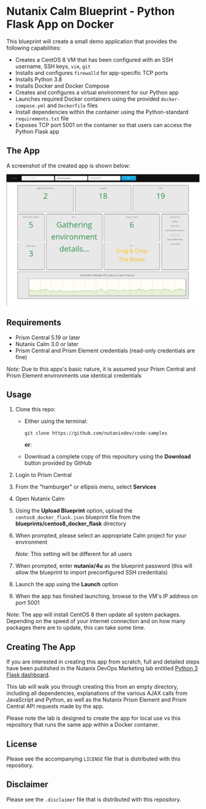 # Nutanix Calm Blueprint - Python Flask App on Docker

This blueprint will create a small demo application that provides the following capabilities:

- Creates a CentOS 8 VM that has been configured with an SSH username, SSH keys, `vim`, `git`
- Installs and configures `firewalld` for app-specific TCP ports
- Installs Python 3.8
- Installs Docker and Docker Compose
- Creates and configures a virtual environment for our Python app
- Launches required Docker containers using the provided `docker-compose.yml` and `Dockerfile` files
- Install dependencies within the container using the Python-standard `requirements.txt` file
- Exposes TCP port 5001 on the container so that users can access the Python Flask app

## The App

A screenshot of the created app is shown below:

![App running](./screenshot.png)

## Requirements

- Prism Central 5.19 or later
- Nutanix Calm 3.0 or later
- Prism Central and Prism Element credentials (read-only credentials are fine)

*Note:* Due to this apps's basic nature, it is assumed your Prism Central and Prism Element environments use identical credentials

## Usage

1. Clone this repo:

   - Either using the terminal:

     ```
     git clone https://github.com/nutanixdev/code-samples
     ```

     **or**:

   - Download a complete copy of this repository using the **Download** button provided by GitHub

2. Login to Prism Central
3. From the "hamburger" or ellipsis menu, select **Services**
4. Open Nutanix Calm
5. Using the **Upload Blueprint** option, upload the `centos8_docker_flask.json` blueprint file from the **blueprints/centos8_docker_flask** directory
6. When prompted, please select an appropriate Calm project for your environment

   *Note:* This setting will be different for all users
   
7. When prompted, enter **nutanix/4u** as the blueprint password (this will allow the blueprint to import preconfigured SSH credentials)
8. Launch the app using the **Launch** option
9.  When the app has finished launching, browse to the VM's IP address on port 5001

*Note:* The app will install CentOS 8 then update all system packages.  Depending on the speed of your internet connection and on how many packages there are to update, this can take some time.

## Creating The App

If you are interested in creating this app from scratch, full and detailed steps have been published in the Nutanix DevOps Marketing lab entitled [Python 3 Flask dashboard](https://www.nutanix.dev/labs/python-flask-dashboard/).

This lab will walk you through creating this from an empty directory, including all dependencies, explanations of the various AJAX calls from JavaScript and Python, as well as the Nutanix Prism Element and Prism Central API requests made by the app.

Please note the lab is designed to create the app for local use vs this repository that runs the same app within a Docker container.

## License

Please see the accompanying `LICENSE` file that is distributed with this repository.

## Disclaimer

Please see the `.disclaimer` file that is distributed with this repository.
